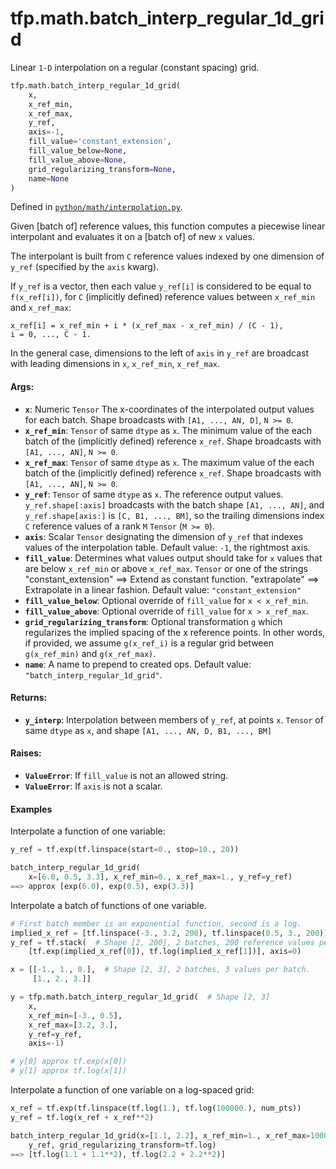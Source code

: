 <div itemscope itemtype="http://developers.google.com/ReferenceObject">
<meta itemprop="name" content="tfp.math.batch_interp_regular_1d_grid" />
<meta itemprop="path" content="Stable" />
</div>

# tfp.math.batch_interp_regular_1d_grid

Linear `1-D` interpolation on a regular (constant spacing) grid.

``` python
tfp.math.batch_interp_regular_1d_grid(
    x,
    x_ref_min,
    x_ref_max,
    y_ref,
    axis=-1,
    fill_value='constant_extension',
    fill_value_below=None,
    fill_value_above=None,
    grid_regularizing_transform=None,
    name=None
)
```



Defined in [`python/math/interpolation.py`](https://github.com/tensorflow/probability/tree/master/tensorflow_probability/python/math/interpolation.py).

<!-- Placeholder for "Used in" -->

Given [batch of] reference values, this function computes a piecewise linear
interpolant and evaluates it on a [batch of] of new `x` values.

The interpolant is built from `C` reference values indexed by one dimension
of `y_ref` (specified by the `axis` kwarg).

If `y_ref` is a vector, then each value `y_ref[i]` is considered to be equal
to `f(x_ref[i])`, for `C` (implicitly defined) reference values between
`x_ref_min` and `x_ref_max`:

```none
x_ref[i] = x_ref_min + i * (x_ref_max - x_ref_min) / (C - 1),
i = 0, ..., C - 1.
```

In the general case, dimensions to the left of `axis` in `y_ref` are broadcast
with leading dimensions in `x`, `x_ref_min`, `x_ref_max`.

#### Args:


* <b>`x`</b>: Numeric `Tensor` The x-coordinates of the interpolated output values for
  each batch.  Shape broadcasts with `[A1, ..., AN, D]`, `N >= 0`.
* <b>`x_ref_min`</b>:  `Tensor` of same `dtype` as `x`.  The minimum value of the each
  batch of the (implicitly defined) reference `x_ref`. Shape broadcasts with
  `[A1, ..., AN]`, `N >= 0`.
* <b>`x_ref_max`</b>:  `Tensor` of same `dtype` as `x`.  The maximum value of the each
  batch of the (implicitly defined) reference `x_ref`. Shape broadcasts with
  `[A1, ..., AN]`, `N >= 0`.
* <b>`y_ref`</b>:  `Tensor` of same `dtype` as `x`.  The reference output values.
  `y_ref.shape[:axis]` broadcasts with the batch shape `[A1, ..., AN]`, and
  `y_ref.shape[axis:]` is `[C, B1, ..., BM]`, so the trailing dimensions
    index `C` reference values of a rank `M` `Tensor` (`M >= 0`).
* <b>`axis`</b>:  Scalar `Tensor` designating the dimension of `y_ref` that indexes
  values of the interpolation table.
  Default value: `-1`, the rightmost axis.
* <b>`fill_value`</b>:  Determines what values output should take for `x` values that
  are below `x_ref_min` or above `x_ref_max`. `Tensor` or one of the strings
  "constant_extension" ==> Extend as constant function. "extrapolate" ==>
  Extrapolate in a linear fashion.
  Default value: `"constant_extension"`
* <b>`fill_value_below`</b>:  Optional override of `fill_value` for `x < x_ref_min`.
* <b>`fill_value_above`</b>:  Optional override of `fill_value` for `x > x_ref_max`.
* <b>`grid_regularizing_transform`</b>:  Optional transformation `g` which regularizes
  the implied spacing of the x reference points.  In other words, if
  provided, we assume `g(x_ref_i)` is a regular grid between `g(x_ref_min)`
  and `g(x_ref_max)`.
* <b>`name`</b>:  A name to prepend to created ops.
  Default value: `"batch_interp_regular_1d_grid"`.


#### Returns:


* <b>`y_interp`</b>:  Interpolation between members of `y_ref`, at points `x`.
  `Tensor` of same `dtype` as `x`, and shape `[A1, ..., AN, D, B1, ..., BM]`


#### Raises:


* <b>`ValueError`</b>:  If `fill_value` is not an allowed string.
* <b>`ValueError`</b>:  If `axis` is not a scalar.

#### Examples

Interpolate a function of one variable:

```python
y_ref = tf.exp(tf.linspace(start=0., stop=10., 20))

batch_interp_regular_1d_grid(
    x=[6.0, 0.5, 3.3], x_ref_min=0., x_ref_max=1., y_ref=y_ref)
==> approx [exp(6.0), exp(0.5), exp(3.3)]
```

Interpolate a batch of functions of one variable.

```python
# First batch member is an exponential function, second is a log.
implied_x_ref = [tf.linspace(-3., 3.2, 200), tf.linspace(0.5, 3., 200)]
y_ref = tf.stack(  # Shape [2, 200], 2 batches, 200 reference values per batch
    [tf.exp(implied_x_ref[0]), tf.log(implied_x_ref[1])], axis=0)

x = [[-1., 1., 0.],  # Shape [2, 3], 2 batches, 3 values per batch.
     [1., 2., 3.]]

y = tfp.math.batch_interp_regular_1d_grid(  # Shape [2, 3]
    x,
    x_ref_min=[-3., 0.5],
    x_ref_max=[3.2, 3.],
    y_ref=y_ref,
    axis=-1)

# y[0] approx tf.exp(x[0])
# y[1] approx tf.log(x[1])
```

Interpolate a function of one variable on a log-spaced grid:

```python
x_ref = tf.exp(tf.linspace(tf.log(1.), tf.log(100000.), num_pts))
y_ref = tf.log(x_ref + x_ref**2)

batch_interp_regular_1d_grid(x=[1.1, 2.2], x_ref_min=1., x_ref_max=100000.,
    y_ref, grid_regularizing_transform=tf.log)
==> [tf.log(1.1 + 1.1**2), tf.log(2.2 + 2.2**2)]
```